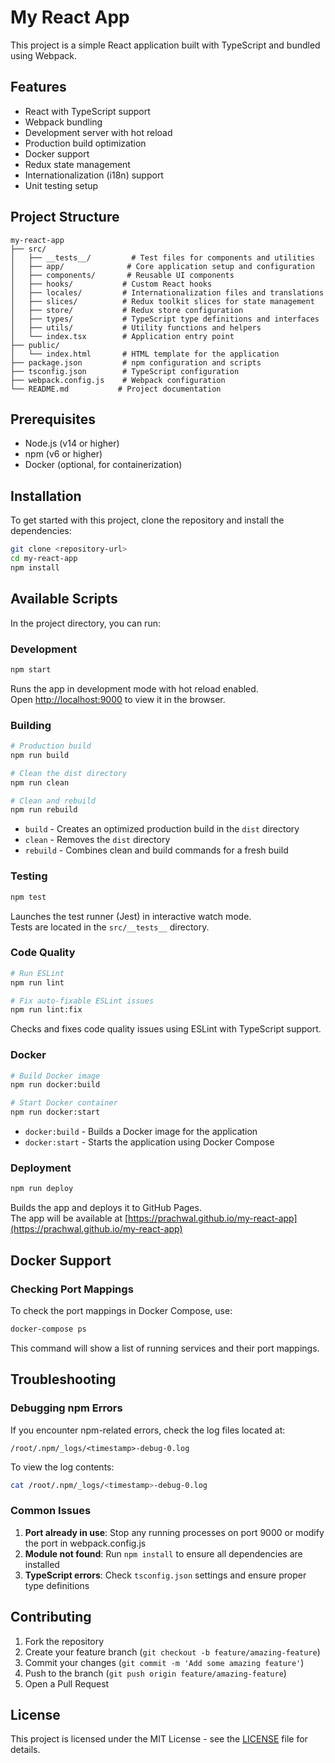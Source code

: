 # My React App

This project is a simple React application built with TypeScript and bundled using Webpack.

## Features

- React with TypeScript support
- Webpack bundling
- Development server with hot reload
- Production build optimization
- Docker support
- Redux state management
- Internationalization (i18n) support
- Unit testing setup

## Project Structure

```
my-react-app
├── src/
│   ├── __tests__/         # Test files for components and utilities
│   ├── app/              # Core application setup and configuration
│   ├── components/       # Reusable UI components
│   ├── hooks/           # Custom React hooks
│   ├── locales/         # Internationalization files and translations
│   ├── slices/          # Redux toolkit slices for state management
│   ├── store/           # Redux store configuration
│   ├── types/           # TypeScript type definitions and interfaces
│   ├── utils/           # Utility functions and helpers
│   └── index.tsx        # Application entry point
├── public/
│   └── index.html       # HTML template for the application
├── package.json         # npm configuration and scripts
├── tsconfig.json        # TypeScript configuration
├── webpack.config.js    # Webpack configuration
└── README.md           # Project documentation
```

## Prerequisites

- Node.js (v14 or higher)
- npm (v6 or higher)
- Docker (optional, for containerization)

## Installation

To get started with this project, clone the repository and install the dependencies:

```bash
git clone <repository-url>
cd my-react-app
npm install
```

## Available Scripts

In the project directory, you can run:

### Development

```bash
npm start
```

Runs the app in development mode with hot reload enabled.\
Open [http://localhost:9000](http://localhost:9000) to view it in the browser.

### Building

```bash
# Production build
npm run build

# Clean the dist directory
npm run clean

# Clean and rebuild
npm run rebuild
```

- `build` - Creates an optimized production build in the `dist` directory
- `clean` - Removes the `dist` directory
- `rebuild` - Combines clean and build commands for a fresh build

### Testing

```bash
npm test
```

Launches the test runner (Jest) in interactive watch mode.\
Tests are located in the `src/__tests__` directory.

### Code Quality

```bash
# Run ESLint
npm run lint

# Fix auto-fixable ESLint issues
npm run lint:fix
```

Checks and fixes code quality issues using ESLint with TypeScript support.

### Docker

```bash
# Build Docker image
npm run docker:build

# Start Docker container
npm run docker:start
```

- `docker:build` - Builds a Docker image for the application
- `docker:start` - Starts the application using Docker Compose

### Deployment

```bash
npm run deploy
```

Builds the app and deploys it to GitHub Pages.\
The app will be available at [https://prachwal.github.io/my-react-app](https://prachwal.github.io/my-react-app)

## Docker Support

### Checking Port Mappings

To check the port mappings in Docker Compose, use:

```bash
docker-compose ps
```

This command will show a list of running services and their port mappings.

## Troubleshooting

### Debugging npm Errors

If you encounter npm-related errors, check the log files located at:

```
/root/.npm/_logs/<timestamp>-debug-0.log
```

To view the log contents:

```bash
cat /root/.npm/_logs/<timestamp>-debug-0.log
```

### Common Issues

1. **Port already in use**: Stop any running processes on port 9000 or modify the port in webpack.config.js
2. **Module not found**: Run `npm install` to ensure all dependencies are installed
3. **TypeScript errors**: Check `tsconfig.json` settings and ensure proper type definitions

## Contributing

1. Fork the repository
2. Create your feature branch (`git checkout -b feature/amazing-feature`)
3. Commit your changes (`git commit -m 'Add some amazing feature'`)
4. Push to the branch (`git push origin feature/amazing-feature`)
5. Open a Pull Request

## License

This project is licensed under the MIT License - see the [LICENSE](LICENSE) file for details.
